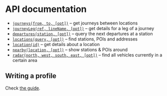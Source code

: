 # API documentation

- [`journeys(from, to, [opt])`](journeys.md) – get journeys between locations
- [`journeyLeg(ref, lineName, [opt])`](journey-leg.md) – get details for a leg of a journey
- [`departures(station, [opt])`](departures.md) – query the next departures at a station
- [`locations(query, [opt])`](locations.md) – find stations, POIs and addresses
- [`location(id)`](location.md) – get details about a location
- [`nearby(location, [opt])`](nearby.md) – show stations & POIs around
- [`radar(north, west, south, east, [opt])`](radar.md) – find all vehicles currently in a certain area

## Writing a profile

Check [the guide](writing-a-profile.md).
